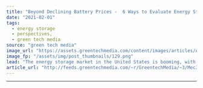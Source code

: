 ```yaml
---
title: "Beyond Declining Battery Prices -  6 Ways to Evaluate Energy Storage in 2021"
date: "2021-02-01"
tags: 
  - energy storage
  - perspectives,
  - green tech media
source: "green tech media"
image_url: "https://assets.greentechmedia.com/content/images/articles/Ameren_OpusOne_BatteryEngineers_XL.jpg"
image_fp: "/assets/img/post_thumbnails/129.png"
lead: "The energy storage market in the United States is booming, with 476 megawatts of new projects installed in the third quarter of 2020 alone, up 240 percent over the second quarter, according to industry analysts at Wood Mackenzie. 2021 is expected to  ..."
article_url: "http://feeds.greentechmedia.com/~r/GreentechMedia/~3/Mec37r0fE7k/beyond-declining-battery-prices-six-ways-to-evaluate-energy-storage-in-2021"
---
```


---
